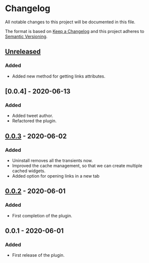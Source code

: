 # Changelog

All notable changes to this project will be documented in this file.

The format is based on [Keep a Changelog](http://keepachangelog.com/en/1.0.0/)
and this project adheres to [Semantic Versioning](http://semver.org/spec/v2.0.0.html).

## [Unreleased]
### Added
* Added new method for getting links attributes.

## [0.0.4] - 2020-06-13
### Added
* Added tweet author.
* Refactored the plugin.

## [0.0.3] - 2020-06-02
### Added
* Uninstall removes all the transients now.
* Improved the cache management, so that we can create multiple cached widgets.
* Added option for opening links in a new tab

## [0.0.2] - 2020-06-01
### Added
* First completion of the plugin.

## 0.0.1 - 2020-06-01
### Added
* First release of the plugin.

[Unreleased]: https://github.com/aldolat/aldolat-twitter/commits/develop
[0.0.3]: https://github.com/aldolat/aldolat-twitter/compare/0.0.2...0.0.3
[0.0.2]: https://github.com/aldolat/aldolat-twitter/compare/0.0.1...0.0.2
